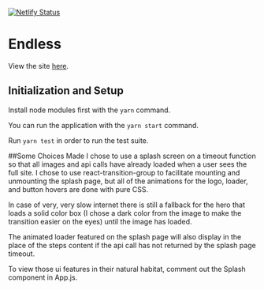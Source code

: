 [![Netlify Status](https://api.netlify.com/api/v1/badges/73d211de-957e-4757-b4bf-bd9202689882/deploy-status)](https://app.netlify.com/sites/gallant-lalande-7641f1/deploys)
# Endless

View the site [here](https://endless.kyranmccann.com/).  

## Initialization and Setup
Install node modules first with the `yarn` command.

You can run the application with the `yarn start` command.

Run `yarn test` in order to run the test suite.

##Some Choices Made
I chose to use a splash screen on a timeout function so that all images and api calls have already loaded when a user sees the full site. I chose to use react-transition-group to facilitate mounting and unmounting the splash page, but all of the animations for the logo, loader, and button hovers are done with pure CSS. 

In case of very, very slow internet there is still a fallback for the hero that loads a solid color box (I chose a dark color from the image to make the transition easier on the eyes) until the image has loaded. 

The animated loader featured on the splash page will also display in the place of the steps content if the api call has not returned by the splash page timeout. 

To view those ui features in their natural habitat, comment out the Splash component in App.js. 

